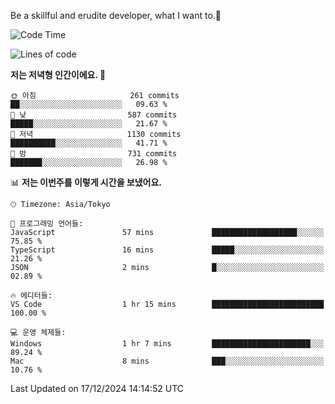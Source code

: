 Be a skillful and erudite developer, what I want to.👶

<!--START_SECTION:waka-->
![Code Time](http://img.shields.io/badge/Code%20Time-1%2C474%20hrs%208%20mins-blue)

![Lines of code](https://img.shields.io/badge/%EC%A0%80%EB%8A%94%20%EC%97%AC%ED%83%9C%EA%B9%8C%EC%A7%80%20-918.3%20thousand%20%EC%A4%84%EC%9D%98%20%EC%BD%94%EB%93%9C%EB%A5%BC%20%EC%9E%91%EC%84%B1%ED%96%88%EC%96%B4%EC%9A%94.-blue)

**저는 저녁형 인간이에요. 🦉** 

```text
🌞 아침                     261 commits         ██░░░░░░░░░░░░░░░░░░░░░░░   09.63 % 
🌆 낮　                     587 commits         █████░░░░░░░░░░░░░░░░░░░░   21.67 % 
🌃 저녁                     1130 commits        ██████████░░░░░░░░░░░░░░░   41.71 % 
🌙 밤　                     731 commits         ███████░░░░░░░░░░░░░░░░░░   26.98 % 
```


📊 **저는 이번주를 이렇게 시간을 보냈어요.** 

```text
🕑︎ Timezone: Asia/Tokyo

💬 프로그래밍 언어들: 
JavaScript               57 mins             ███████████████████░░░░░░   75.85 % 
TypeScript               16 mins             █████░░░░░░░░░░░░░░░░░░░░   21.26 % 
JSON                     2 mins              █░░░░░░░░░░░░░░░░░░░░░░░░   02.89 % 

🔥 에디터들: 
VS Code                  1 hr 15 mins        █████████████████████████   100.00 % 

💻 운영 체제들: 
Windows                  1 hr 7 mins         ██████████████████████░░░   89.24 % 
Mac                      8 mins              ███░░░░░░░░░░░░░░░░░░░░░░   10.76 % 
```


 Last Updated on 17/12/2024 14:14:52 UTC
<!--END_SECTION:waka-->
